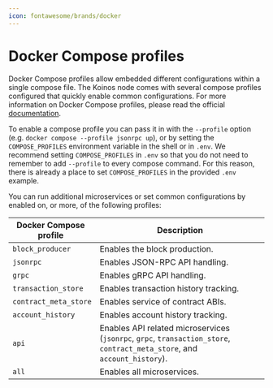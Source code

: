 ```yaml
---
icon: fontawesome/brands/docker
---
```


# Docker Compose profiles
Docker Compose profiles allow embedded different configurations within a single compose file. The Koinos node comes with several compose profiles configured that quickly enable common configurations. For more information on Docker Compose profiles, please read the official [documentation](https://docs.docker.com/compose/profiles/).

To enable a compose profile you can pass it in with the `--profile` option (e.g. `docker compose --profile jsonrpc up`), or by setting the `COMPOSE_PROFILES` environment variable in the shell or in `.env`. We recommend setting `COMPOSE_PROFILES` in `.env` so that you do not need to remember to add `--profile` to every compose command. For this reason, there is already a place to set `COMPOSE_PROFILES` in the provided `.env` example.

You can run additional microservices or set common configurations by enabled on, or more, of the following profiles:

| <div style="width:150px">Docker Compose profile</div> | Description |
| --- | --- |
| `block_producer`       | Enables the block production. |
| `jsonrpc`              | Enables JSON-RPC API handling. |
| `grpc`                 | Enables gRPC API handling. |
| `transaction_store`    | Enables transaction history tracking. |
| `contract_meta_store`  | Enables service of contract ABIs. |
| `account_history`      | Enables account history tracking. |
| `api`                  | Enables API related microservices (`jsonrpc`, `grpc`, `transaction_store`, `contract_meta_store`, and `account_history`). |
| `all`                  | Enables all microservices. |
